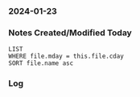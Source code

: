 ### 2024-01-23

### Notes Created/Modified Today
```dataview
LIST 
WHERE file.mday = this.file.cday
SORT file.name asc
```
### Log
